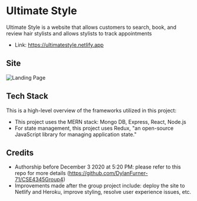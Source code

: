 # Ultimate Style

Ultimate Style is a website that allows customers to search, book, and review hair stylists and allows stylists to track appointments
* Link: https://ultimatestyle.netlify.app

## Site
![Landing Page](https://github.com/jameshhe/haircutUber/blob/main/ultimate-style-landing.png)
## Tech Stack
This is a high-level overview of the frameworks utilized in this project:
* This project uses the MERN stack: Mongo DB, Express, React, Node.js
* For state management, this project uses Redux, "an open-source JavaScript library for managing application state." ​

## Credits
* Authorship before December 3 2020 at 5:20 PM: please refer to this repo for more details (https://github.com/DylanFurner-71/CSE4345Group4)
* Improvements made after the group project include: deploy the site to Netlify and Heroku, improve styling, resolve user experience issues, etc.
